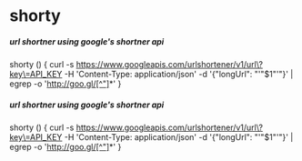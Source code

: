 # shorty

##### url shortner using google's shortner api

   shorty  () {   curl -s https://www.googleapis.com/urlshortener/v1/url\?key\=API_KEY  -H 'Content-Type: application/json' -d '{"longUrl": "'"$1"'"}' | egrep -o 'http://goo.gl/[^"]*' }

##### url shortner using google's shortner api

   shorty  () {   curl -s https://www.googleapis.com/urlshortener/v1/url\?key\=API_KEY  -H 'Content-Type: application/json' -d '{"longUrl": "'"$1"'"}' | egrep -o 'http://goo.gl/[^"]*' }
